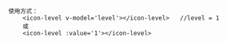<!--
 * @作者: wrr (wangruirui@hztianque.com)
 * @描述: 等级标示组件
 * @Date: 2021-05-18 14:21:22
-->
```
    使用方式：
        <icon-level v-model='level'></icon-level>   //level = 1
        或
        <icon-level :value='1'></icon-level>
```